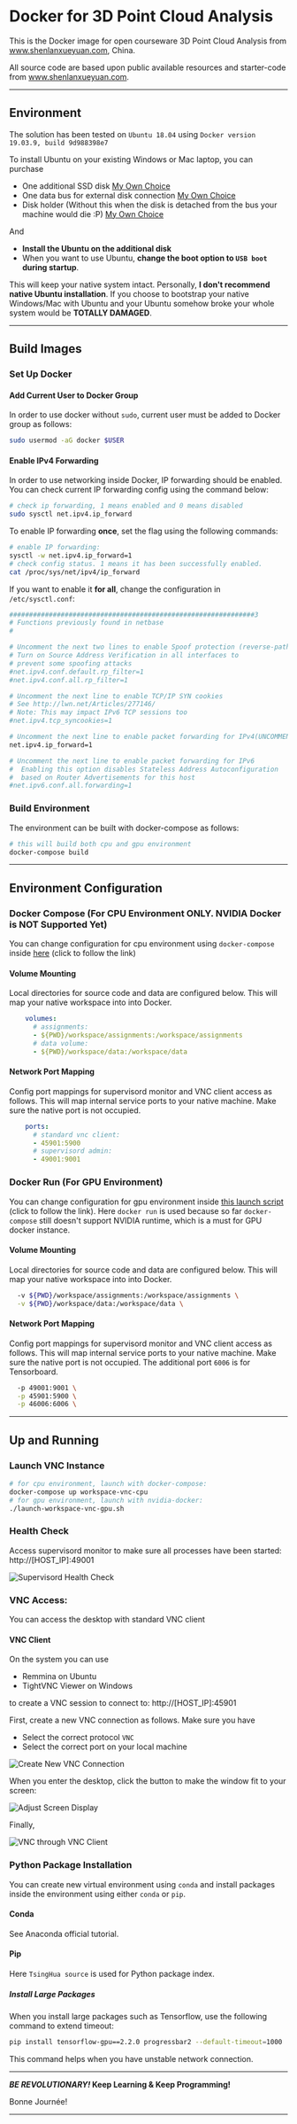 # Docker for 3D Point Cloud Analysis

This is the Docker image for open courseware 3D Point Cloud Analysis from www.shenlanxueyuan.com, China.

All source code are based upon public available resources and starter-code from www.shenlanxueyuan.com.

---

## Environment

The solution has been tested on `Ubuntu 18.04` using `Docker version 19.03.9, build 9d988398e7`

To install Ubuntu on your existing Windows or Mac laptop, you can purchase 

- One additional SSD disk [My Own Choice](https://item.m.jd.com/product/58590009826.html?wxa_abtest=o&utm_user=plusmember&ad_od=share&utm_source=androidapp&utm_medium=appshare&utm_campaign=t_335139774&utm_term=CopyURL)
- One data bus for external disk connection [My Own Choice](https://item.m.jd.com/product/100003150831.html?wxa_abtest=o&utm_user=plusmember&ad_od=share&utm_source=androidapp&utm_medium=appshare&utm_campaign=t_335139774&utm_term=CopyURL)
- Disk holder (Without this when the disk is detached from the bus your machine would die :P) [My Own Choice](https://detail.tmall.com/item.htm?spm=a220m.1000858.1000725.2.2458345cMApFuK&id=607183129563&skuId=4259040688017&user_id=3543159254&cat_id=2&is_b=1&rn=cd2636e1b050f29a4c10f4c9082a33c7)

And

- **Install the Ubuntu on the additional disk**
- When you want to use Ubuntu, **change the boot option to `USB boot` during startup**.

This will keep your native system intact. Personally, **I don't recommend native Ubuntu installation**. If you choose to bootstrap your native Windows/Mac with Ubuntu and your Ubuntu somehow broke your whole system would be **TOTALLY DAMAGED**.

---

## Build Images

### Set Up Docker

#### Add Current User to Docker Group

In order to use docker without `sudo`, current user must be added to Docker group as follows:

```bash
sudo usermod -aG docker $USER
```

#### Enable IPv4 Forwarding

In order to use networking inside Docker, IP forwarding should be enabled. You can check current IP forwarding config using the command below:

```bash
# check ip forwarding, 1 means enabled and 0 means disabled
sudo sysctl net.ipv4.ip_forward
```

To enable IP forwarding **once**, set the flag using the following commands:

```bash
# enable IP forwarding:
sysctl -w net.ipv4.ip_forward=1
# check config status. 1 means it has been successfully enabled.
cat /proc/sys/net/ipv4/ip_forward
```

If you want to enable it **for all**, change the configuration in `/etc/sysctl.conf`:

```bash
##############################################################3
# Functions previously found in netbase
#

# Uncomment the next two lines to enable Spoof protection (reverse-path filter)
# Turn on Source Address Verification in all interfaces to
# prevent some spoofing attacks
#net.ipv4.conf.default.rp_filter=1
#net.ipv4.conf.all.rp_filter=1

# Uncomment the next line to enable TCP/IP SYN cookies
# See http://lwn.net/Articles/277146/
# Note: This may impact IPv6 TCP sessions too
#net.ipv4.tcp_syncookies=1

# Uncomment the next line to enable packet forwarding for IPv4(UNCOMMENT THE LINE BELOW)
net.ipv4.ip_forward=1

# Uncomment the next line to enable packet forwarding for IPv6
#  Enabling this option disables Stateless Address Autoconfiguration
#  based on Router Advertisements for this host
#net.ipv6.conf.all.forwarding=1
```

### Build Environment

The environment can be built with docker-compose as follows:

```bash 
# this will build both cpu and gpu environment
docker-compose build
```

---

## Environment Configuration

### Docker Compose (For CPU Environment ONLY. NVIDIA Docker is NOT Supported Yet)

You can change configuration for cpu environment using `docker-compose` inside [here](docker-compose.yml) (click to follow the link)

#### Volume Mounting

Local directories for source code and data are configured below. This will map your native workspace into into Docker.

```yaml
    volumes:
      # assignments:
      - ${PWD}/workspace/assignments:/workspace/assignments  
      # data volume:
      - ${PWD}/workspace/data:/workspace/data
```

#### Network Port Mapping

Config port mappings for supervisord monitor and VNC client access as follows. This will map internal service ports to your native machine. Make sure the native port is not occupied. 

```yaml
    ports:
      # standard vnc client:
      - 45901:5900
      # supervisord admin:
      - 49001:9001
```

### Docker Run (For GPU Environment)

You can change configuration for gpu environment inside [this launch script](launch-workspace-vnc-gpu.sh) (click to follow the link). Here `docker run` is used because so far `docker-compose` still doesn't support NVIDIA runtime, which is a must for GPU docker instance.

#### Volume Mounting

Local directories for source code and data are configured below. This will map your native workspace into into Docker.

```bash
  -v ${PWD}/workspace/assignments:/workspace/assignments \
  -v ${PWD}/workspace/data:/workspace/data \
```

#### Network Port Mapping

Config port mappings for supervisord monitor and VNC client access as follows. This will map internal service ports to your native machine. Make sure the native port is not occupied. The additional port `6006` is for Tensorboard.

```bash
  -p 49001:9001 \
  -p 45901:5900 \
  -p 46006:6006 \
```

---

## Up and Running 

### Launch VNC Instance
```bash
# for cpu environment, launch with docker-compose:
docker-compose up workspace-vnc-cpu
# for gpu environment, launch with nvidia-docker:
./launch-workspace-vnc-gpu.sh
```

### Health Check

Access supervisord monitor to make sure all processes have been started: http://[HOST_IP]:49001

![Supervisord Health Check](doc/01-supervisord-health-check.png)

### VNC Access:

You can access the desktop with standard VNC client

#### VNC Client

On the system you can use 

* Remmina on Ubuntu
* TightVNC Viewer on Windows

to create a VNC session to connect to: http://[HOST_IP]:45901

First, create a new VNC connection as follows. Make sure you have

- Select the correct protocol `VNC`
- Select the correct port on your local machine

![Create New VNC Connection](doc/02-create-vnc-connection.png)

When you enter the desktop, click the button to make the window fit to your screen:

![Adjust Screen Display](doc/03-adjust-screen-display.png)

Finally,

![VNC through VNC Client](doc/04-virtual-desktop.png)

### Python Package Installation

You can create new virtual environment using `conda` and install packages inside the environment using either `conda` or `pip`.

#### Conda

See Anaconda official tutorial.

#### Pip

Here `TsingHua source` is used for Python package index.

##### Install Large Packages

When you install large packages such as Tensorflow, use the following command to extend timeout:

```bash
pip install tensorflow-gpu==2.2.0 progressbar2 --default-timeout=1000
```

This command helps when you have unstable network connection.

---

***BE REVOLUTIONARY!* Keep Learning & Keep Programming!**

Bonne Journée!

---
